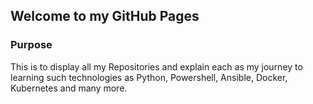 ## Welcome to my GitHub Pages

### Purpose
This is to display all my Repositories and explain each as my journey to learning such technologies as Python, Powershell, Ansible, Docker, Kubernetes and many more.